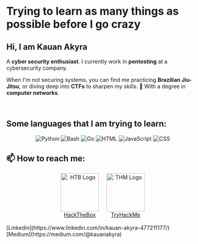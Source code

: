 # Trying to learn as many things as possible before I go crazy

## Hi, I am **Kauan Akyra**

A **cyber security enthusiast**.
I currently work in **pentesting** at a cybersecurity company.  

When I'm not securing systems, you can find me practicing **Brazilian Jiu-Jitsu**, or diving deep into **CTFs** to sharpen my skills. 🥋
With a degree in **computer networks**.

<br>

## Some languages that I am trying to learn:
<div align="center">
  
![Python](https://img.shields.io/badge/Python-3.9-blue)
![Bash](https://img.shields.io/badge/Bash-5.1-4EAA25)
![Go](https://img.shields.io/badge/Go-1.18-00ADD8)
![HTML](https://img.shields.io/badge/HTML-5-E34F26)
![JavaScript](https://img.shields.io/badge/JavaScript-ES6-yellow)
![CSS](https://img.shields.io/badge/CSS-3-1572B6)
</div>

## 📫 How to reach me: <br>
<div align="center">
  <div style="display: flex; justify-content: center; gap: 20px;">
    <div style="text-align: center;">
      <img src="https://app.hackthebox.com/images/logos/htb_ic2.svg" alt="HTB Logo" width="100px">
      <br>
      <a href="https://app.hackthebox.com/profile/2086251">HackTheBox</a>
    </div>
  
  <div style="text-align: center;">
      <img src="https://assets.tryhackme.com/img/logo/tryhackme_logo_full.svg" alt="THM Logo" width="100px">
      <br>
      <a href="https://tryhackme.com/p/ak7r4">TryHackMe</a>
    </div>
  </div>
</div>




<br>
[Linkedin](https://www.linkedin.com/in/kauan-akyra-477211177/)
<br>
[Medium](https://medium.com/@kauanakyra)
<br>
<!--
**ak7r4/ak7r4** is a ✨ _special_ ✨ repository because its `README.md` (this file) appears on your GitHub profile.

Here are some ideas to get you started:

- 🔭 I’m currently working on ...
- 🌱 I’m currently learning ...
- 👯 I’m looking to collaborate on ...
- 🤔 I’m looking for help with ...
- 💬 Ask me about ...
- 📫 How to reach me: ...
- 😄 Pronouns: ...
- ⚡ Fun fact: ...
-->
